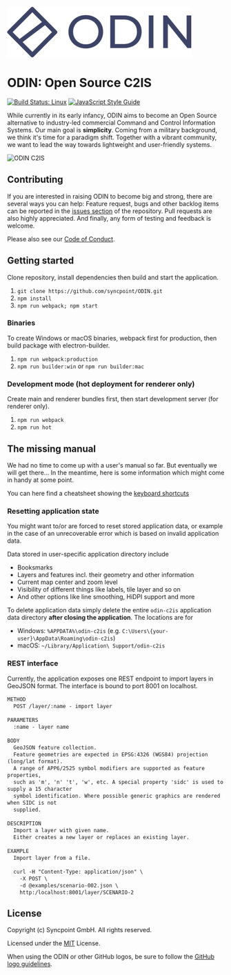 ![ODIN](assets/logo_font_75.png)

# __ODIN__: Open Source __C2IS__

[![Build Status: Linux](https://travis-ci.org/syncpoint/ODIN.svg?branch=develop)](https://travis-ci.org/syncpoint/ODIN.svg?branch=develop)
[![JavaScript Style Guide](https://img.shields.io/badge/code_style-standard-brightgreen.svg)](https://standardjs.com)

While currently in its early infancy, ODIN aims to become an Open Source alternative to industry-led commercial Command and Control Information Systems. Our main goal is __simplicity__. Coming from a military background, we think it's time for a paradigm shift. Together with a vibrant community, we want to lead the way towards lightweight and user-friendly systems.

![ODIN C2IS](assets/splash-004.png?raw=true)

## Contributing
If you are interested in raising ODIN to become big and strong, there are several ways you can help: Feature request, bugs and other backlog items can be reported in the [issues section](https://github.com/syncpoint/ODIN/issues) of the repository. Pull requests are also highly appreciated. And finally, any form of testing and feedback is welcome.

Please also see our [Code of Conduct](CODE_OF_CONDUCT.md).

## Getting started
Clone repository, install dependencies then build and start the application.

1. `git clone https://github.com/syncpoint/ODIN.git`
2. `npm install`
3. `npm run webpack; npm start`

### Binaries
To create Windows or macOS binaries, webpack first for production, then build package with electron-builder.

1. `npm run webpack:production`
2. `npm run builder:win` or `npm run builder:mac`

### Development mode (hot deployment for renderer only)
Create main and renderer bundles first, then start development server (for renderer only).

1. `npm run webpack`
2. `npm run hot`


## The missing manual
We had no time to come up with a user's manual so far. But eventually we will get there...
In the meantime, here is some information which might come in handy at some point.

You can here find a cheatsheet showing the [keyboard shortcuts](./docs/book/README.md)

### Resetting application state
You might want to/or are forced to reset stored application data, or example in the case of an unrecoverable error which is based on invalid application data.

Data stored in user-specific application directory include
* Booksmarks
* Layers and features incl. their geometry and other information
* Current map center and zoom level
* Visibility of different things like labels, tile layer and so on
* And other options like line smoothing, HiDPI support and more

To delete application data simply delete the entire `odin-c2is` application data directory __after closing the application__. The locations are for
* Windows: `%APPDATA%\odin-c2is` (e.g. `C:\Users\{your-user}\AppData\Roaming\odin-c2is`)
* macOS: `~/Library/Application\ Support/odin-c2is`

### REST interface
Currently, the application exposes one REST endpoint to import layers in GeoJSON format.
The interface is bound to port 8001 on localhost.

```
METHOD
  POST /layer/:name - import layer

PARAMETERS
  :name - layer name

BODY
  GeoJSON feature collection.
  Feature geometries are expected in EPSG:4326 (WGS84) projection (long/lat format).
  A range of APP6/2525 symbol modifiers are supported as feature properties,
  such as 'm', 'n' 't', 'w', etc. A special property 'sidc' is used to supply a 15 character
  symbol identification. Where possible generic graphics are rendered when SIDC is not
  supplied.

DESCRIPTION
  Import a layer with given name.
  Either creates a new layer or replaces an existing layer.

EXAMPLE
  Import layer from a file.

  curl -H "Content-Type: application/json" \
    -X POST \
    -d @examples/scenario-002.json \
    http:/localhost:8001/layer/SCENARIO-2
```

## License

Copyright (c) Syncpoint GmbH. All rights reserved.

Licensed under the [MIT](LICENSE) License.

When using the ODIN or other GitHub logos, be sure to follow the [GitHub logo guidelines](https://github.com/logos).